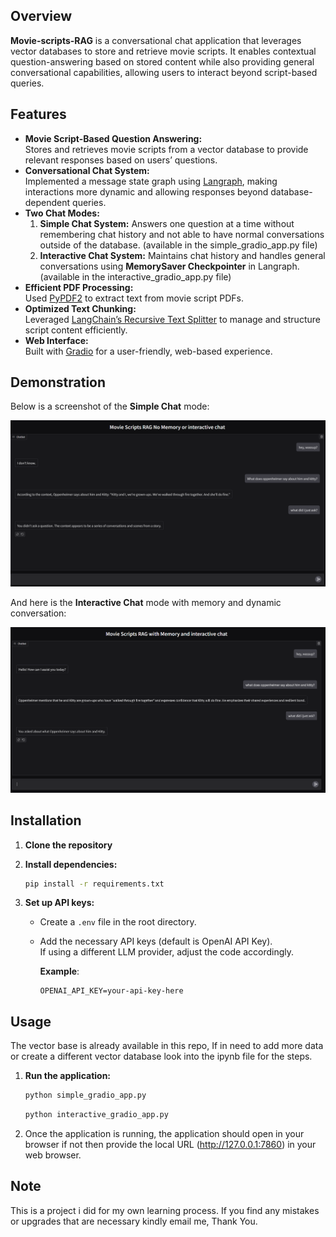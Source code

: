    ## Overview
   **Movie-scripts-RAG** is a conversational chat application that leverages vector databases to store and retrieve movie scripts. It enables contextual question-answering based on stored content while also providing general conversational capabilities, allowing users to interact beyond script-based queries.

   ## Features
   - **Movie Script-Based Question Answering:**  
     Stores and retrieves movie scripts from a vector database to provide relevant responses based on users’ questions.
   - **Conversational Chat System:**  
     Implemented a message state graph using [Langraph](https://github.com/blackhc/langraph), making interactions more dynamic and allowing responses beyond database-dependent queries.
   - **Two Chat Modes:**
     1. **Simple Chat System:** Answers one question at a time without remembering chat history and not able to have normal conversations outside of the database. (available in the simple_gradio_app.py file)
     2. **Interactive Chat System:** Maintains chat history and handles general conversations using **MemorySaver Checkpointer** in Langraph. (available in the interactive_gradio_app.py file)
   - **Efficient PDF Processing:**  
     Used [PyPDF2](https://pypi.org/project/PyPDF2/) to extract text from movie script PDFs.
   - **Optimized Text Chunking:**  
     Leveraged [LangChain’s Recursive Text Splitter](https://python.langchain.com/docs/modules/data_connection/document_loaders/document_transformation) to manage and structure script content efficiently.
   - **Web Interface:**  
     Built with [Gradio](https://gradio.app/) for a user-friendly, web-based experience.
   ## Demonstration

   Below is a screenshot of the **Simple Chat** mode:
   
   <img src="./images/rag_nomem.png" alt="Simple Chat Demo" width="1000" />
   
   And here is the **Interactive Chat** mode with memory and dynamic conversation:
   
   <img src="./images/rag_mem.png" alt="Interactive Chat Demo" width="1000" />


   ## Installation

   1. **Clone the repository**


   2. **Install dependencies:**
      ```bash
      pip install -r requirements.txt
      ```

   3. **Set up API keys:**
      - Create a `.env` file in the root directory.
      - Add the necessary API keys (default is OpenAI API Key).  
        If using a different LLM provider, adjust the code accordingly.  
        
        **Example**:
        ```
        OPENAI_API_KEY=your-api-key-here
        ```

   ## Usage
   The vector base is already available in this repo, If in need to add more data or create a different vector database look into the ipynb file for the steps.
   1. **Run the application:**
      ```bash
      python simple_gradio_app.py
      ```
      ```bash
      python interactive_gradio_app.py
      ```
   3. Once the application is running, the application should open in your browser if not then provide the local URL (http://127.0.0.1:7860) in your web browser.

   ## Note
   This is a project i did for my own learning process. If you find any mistakes or upgrades that are necessary kindly email me, Thank You.
